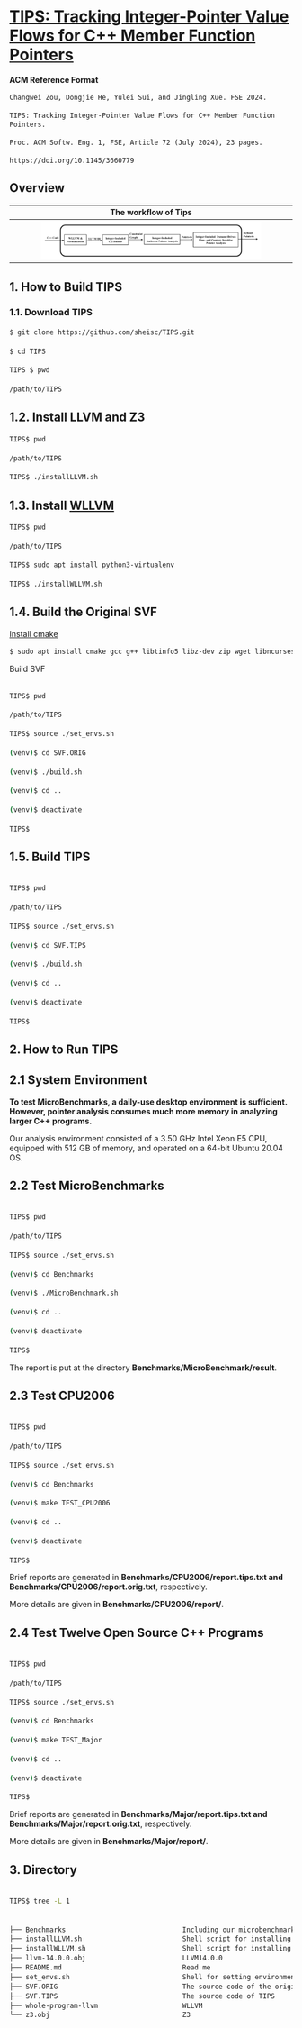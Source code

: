 # [TIPS: Tracking Integer-Pointer Value Flows for C++ Member Function Pointers](https://doi.org/10.1145/3660779)


**ACM Reference Format**

```
Changwei Zou, Dongjie He, Yulei Sui, and Jingling Xue. FSE 2024. 

TIPS: Tracking Integer-Pointer Value Flows for C++ Member Function Pointers. 

Proc. ACM Softw. Eng. 1, FSE, Article 72 (July 2024), 23 pages. 

https://doi.org/10.1145/3660779
```
## Overview

|The workflow of Tips|
|:-------------:|
| <img src="./Overview.png" width="80%" height="80%"> |

## 1. How to Build TIPS 

### 1.1. Download TIPS


```sh
$ git clone https://github.com/sheisc/TIPS.git

$ cd TIPS

TIPS $ pwd

/path/to/TIPS

```

## 1.2. Install LLVM and Z3

```sh
TIPS$ pwd

/path/to/TIPS

TIPS$ ./installLLVM.sh

```

## 1.3. Install [WLLVM](https://github.com/travitch/whole-program-llvm)

```sh
TIPS$ pwd

/path/to/TIPS

TIPS$ sudo apt install python3-virtualenv

TIPS$ ./installWLLVM.sh

```

## 1.4. Build the Original SVF

[Install cmake](https://github.com/svf-tools/SVF/wiki/Setup-Guide#getting-started)

```sh
$ sudo apt install cmake gcc g++ libtinfo5 libz-dev zip wget libncurses5-dev
```

Build SVF



```sh

TIPS$ pwd

/path/to/TIPS

TIPS$ source ./set_envs.sh

(venv)$ cd SVF.ORIG

(venv)$ ./build.sh

(venv)$ cd ..

(venv)$ deactivate

TIPS$

```

## 1.5. Build TIPS

```sh

TIPS$ pwd

/path/to/TIPS

TIPS$ source ./set_envs.sh

(venv)$ cd SVF.TIPS

(venv)$ ./build.sh

(venv)$ cd ..

(venv)$ deactivate

TIPS$

```

## 2. How to Run TIPS 

## 2.1 System Environment

<b>
To test MicroBenchmarks, a daily-use desktop environment is sufficient.
</b>

<b>
However, pointer analysis consumes much more memory in analyzing larger C++ programs.
</b>

Our analysis environment consisted of a 3.50 GHz Intel Xeon E5 CPU, 
equipped with 512 GB of memory, and operated on a 64-bit Ubuntu 20.04 OS.

## 2.2 Test MicroBenchmarks

```sh

TIPS$ pwd

/path/to/TIPS

TIPS$ source ./set_envs.sh

(venv)$ cd Benchmarks

(venv)$ ./MicroBenchmark.sh

(venv)$ cd ..

(venv)$ deactivate

TIPS$

```

The report is put at the directory **Benchmarks/MicroBenchmark/result**.


## 2.3 Test CPU2006

```sh

TIPS$ pwd

/path/to/TIPS

TIPS$ source ./set_envs.sh

(venv)$ cd Benchmarks

(venv)$ make TEST_CPU2006

(venv)$ cd ..

(venv)$ deactivate

TIPS$

```

Brief reports are generated in **Benchmarks/CPU2006/report.tips.txt and Benchmarks/CPU2006/report.orig.txt**, respectively.

More details are given in **Benchmarks/CPU2006/report/**.

## 2.4 Test Twelve Open Source C++ Programs

```sh

TIPS$ pwd

/path/to/TIPS

TIPS$ source ./set_envs.sh

(venv)$ cd Benchmarks

(venv)$ make TEST_Major

(venv)$ cd ..

(venv)$ deactivate

TIPS$

```

Brief reports are generated in **Benchmarks/Major/report.tips.txt and Benchmarks/Major/report.orig.txt**, respectively.

More details are given in **Benchmarks/Major/report/**.

## 3. Directory

```sh

TIPS$ tree -L 1


├── Benchmarks                             Including our microbenchmarks, CPU2006 and open-cource c++ programs
├── installLLVM.sh                         Shell script for installing LLVM and Z3
├── installWLLVM.sh                        Shell script for installing WLLVM
├── llvm-14.0.0.obj                        LLVM14.0.0
├── README.md                              Read me
├── set_envs.sh                            Shell for setting environment variables
├── SVF.ORIG                               The source code of the original SVF
├── SVF.TIPS                               The source code of TIPS
├── whole-program-llvm                     WLLVM
└── z3.obj                                 Z3



```
